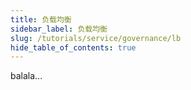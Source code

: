```yaml
---
title: 负载均衡
sidebar_label: 负载均衡
slug: /tutorials/service/governance/lb
hide_table_of_contents: true
---
```

balala...